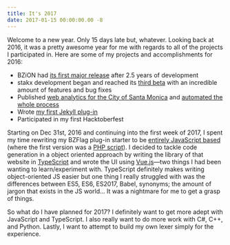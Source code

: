 ```yaml
---
title: It's 2017
date: 2017-01-15 00:00:00.00 -8
---
```


Welcome to a new year. Only 15 days late but, whatever. Looking back at 2016, it was a pretty awesome year for me with regards to all of the projects I participated in. Here are some of my projects and accomplishments for 2016:

- BZiON had [its first major release](https://github.com/allejo/bzion/releases/tag/v0.9.0) after 2.5 years of development
- stakx development began and reached its [third beta](https://github.com/stakx-io/stakx/releases/tag/v0.1.0-beta3) with an incredible amount of features and bug fixes
- Published [web analytics for the City of Santa Monica](http://analytics.smgov.net/) and [automated the whole process](https://github.com/CityofSantaMonica/analytics.smgov.net/tree/master/App_Data/jobs/triggered)
- Wrote [my first Jekyll plug-in](https://github.com/CityofSantaMonica/jekyll-frontmatter-jsonify)
- Participated in my first Hacktoberfest

Starting on Dec 31st, 2016 and continuing into the first week of 2017, I spent my time rewriting my BZFlag plug-in starter to be [entirely JavaScript based](https://github.com/allejo/bzflagPluginStarter2) (where the first version was a [PHP script](https://github.com/allejo/bzflagPluginStarter)). I decided to tackle code generation in a object oriented approach by writing the library of that website in [TypeScript](http://www.typescriptlang.org/) and wrote the UI using [Vue.js](https://vuejs.org/)—two things I had been wanting to learn/experiment with. TypeScript definitely makes writing object-oriented JS easier but one thing I really struggled with was the differences between ES5, ES6, ES2017, Babel, synonyms; the amount of jargon that exists in the JS world... It was a nightmare for me to get a grasp of things.

So what do I have planned for 2017? I definitely want to get more adept with JavaScript and TypeScript. I also really want to do more work with C#, C++, and Python. Lastly, I want to attempt to build my own lexer simply for the experience.

